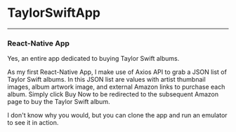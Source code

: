 # TaylorSwiftApp

-------------------------
### React-Native App

Yes, an entire app dedicated to buying Taylor Swift albums. 

As my first React-Native App, I make use of Axios API to grab a JSON list of Taylor Swift albums. In this JSON list are values with artist thumbnail images, album artwork image, and external Amazon links to purchase each album. Simply click Buy Now to be redirected to the subsequent Amazon page to buy the Taylor Swift album.

I don't know why you would, but you can clone the app and run an emulator to see it in action. 
